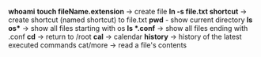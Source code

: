 **whoami**
**touch fileName.extension** -> create file
**ln -s file.txt shortcut** -> create shortcut (named shortcut) to file.txt
**pwd** - show current directory
**ls os\*** -> show all files starting with os
**ls \*.conf** -> show all files ending with .conf
**cd** -> return to /root
**cal** -> calendar
**history** -> history of the latest executed commands
cat/more -> read a file's contents